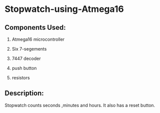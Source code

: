 # Stopwatch-using-Atmega16
## **Components Used:**
1) Atmega16 microcontroller

2) Six 7-segements

3) 7447 decoder

4) push button

5) resistors

## **Description:**

Stopwatch counts seconds ,minutes and hours. It also has a reset button.
